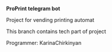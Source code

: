 <b>ProPrint telegram bot</b>

Project for vending printing automat

This branch contains tech part of project

Programmer: KarinaChirkinyan
